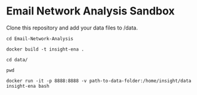 # Email Network Analysis Sandbox 

Clone this repository and add your data files to /data.

`cd Email-Network-Analysis`

`docker build -t insight-ena .`

`cd data/`

`pwd`

`docker run -it -p 8888:8888 -v path-to-data-folder:/home/insight/data insight-ena bash` 

